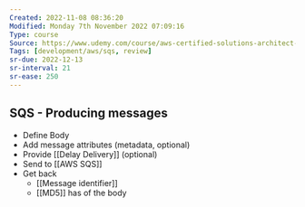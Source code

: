 ```yaml
---
Created: 2022-11-08 08:36:20
Modified: Monday 7th November 2022 07:09:16
Type: course
Source: https://www.udemy.com/course/aws-certified-solutions-architect-associate-saa-c01/?xref=E0Aed11STH4LPUQvCz0GJFABTmM=
Tags: [development/aws/sqs, review]
sr-due: 2022-12-13
sr-interval: 21
sr-ease: 250
---
```


## SQS - Producing messages

- Define Body
- Add message attributes (metadata, optional)
- Provide [[Delay Delivery]] (optional)
- Send to [[AWS SQS]]
- Get back
    - [[Message identifier]]
    - [[MD5]] has of the body